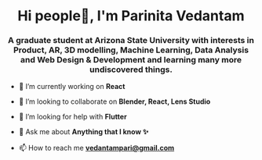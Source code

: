 <h1 align="center">Hi people👋, I'm Parinita Vedantam</h1>
<h3 align="center">A graduate student at Arizona State University with interests in Product, AR, 3D modelling, Machine Learning, Data Analysis and Web Design & Development and learning many more undiscovered things.</h3>

- 🔭 I’m currently working on **React**

- 👯 I’m looking to collaborate on **Blender, React, Lens Studio**

- 🤔 I’m looking for help with **Flutter**

- 💬 Ask me about **Anything that I know ✨**

- 📫 How to reach me **vedantampari@gmail.com**

<!-- <p align="center"> <img src=https://github-readme-stats.vercel.app/api?username=parinita08&show_icons=true&theme=tokyonight alt=parinita08 /> </p> -->


<!-- <p align="center">
<a href=https://twitter.com/https://twitter.com/pari_vedantam target="blank"><img align="center" src=https://cdn.jsdelivr.net/npm/simple-icons@3.0.1/icons/twitter.svg alt="https://twitter.com/pari_vedantam" height="30" width="30" /></a>
<a href=https://linkedin.com/in/linkedin.com/in/parinita-vedantam-713351194 target="blank"><img align="center" src=https://cdn.jsdelivr.net/npm/simple-icons@3.0.1/icons/linkedin.svg alt="linkedin.com/in/parinita-vedantam-713351194" height="30" width="30" /></a>
<a href=https://instagram.com/parinita_vedantam target="blank"><img align="center" src=https://cdn.jsdelivr.net/npm/simple-icons@3.0.1/icons/instagram.svg alt="parinita_vedantam" height="30" width="30" /></a>
<a href="https://dev.to/parinita08" target="blank"><img align="center" src="https://d2fltix0v2e0sb.cloudfront.net/dev-badge.svg" alt="Parinita Vedantam's DEV Profile" height="30" width="30"></a>
</p> -->
